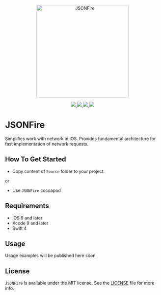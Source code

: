 <p align="center" >
	<img src="/Images/logo_2048_2048.png" alt="JSONFire" title="JSONFire" width="300px" height="300px">
</p>

<p align="center">
	<a href="https://swift.org">
		<img src="https://img.shields.io/badge/Swift-4.0-orange.svg?style=flat">
	</a>
	<a href="https://cocoapods.org">
		<img src="https://img.shields.io/cocoapods/v/JSONFire.svg">
	</a>
	<a href="https://cocoapods.org">
		<img src="https://img.shields.io/cocoapods/dt/JSONFire.svg">
	</a>
	<a href="https://tldrlegal.com/license/mit-license">
		<img src="https://img.shields.io/badge/License-MIT-blue.svg?style=flat">
	</a>
</p>

# JSONFire

Simplifies work with network in iOS. Provides fundamental architecture for fast implementation of network requests.

## How To Get Started

- Copy content of `Source` folder to your project.

or

- Use `JSONFire` cocoapod

## Requirements

* iOS 9 and later
* Xcode 9 and later
* Swift 4

## Usage

Usage examples will be published here soon.

## License

`JSONFire` is available under the MIT license. See the [LICENSE](./LICENSE) file for more info.

